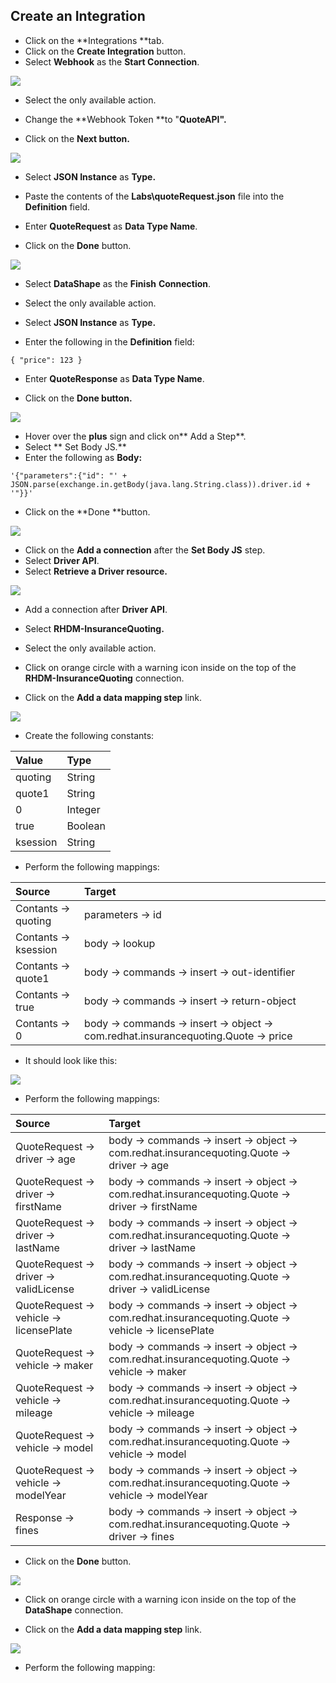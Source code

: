 ## **Create an Integration**

* Click on the **Integrations **tab.
* Click on the **Create Integration** button.
* Select **Webhook** as the **Start Connection**.

![](/assets/ignite-IntegrationWebhook.png)

* Select the only available action.

* Change the **Webhook Token **to "**QuoteAPI".**

* Click on the **Next button.**

![](/assets/ignite-CreateWebHookToken.png)

* Select **JSON Instance** as **Type.**

* Paste the contents of the **Labs\quoteRequest.json** file into the **Definition** field.

* Enter **QuoteRequest** as **Data Type Name**.

* Click on the **Done** button.

![](/assets/ignite-DefineWebhookDatashape.png)

* Select **DataShape** as the **Finish** **Connection**.

* Select the only available action.

* Select **JSON Instance** as **Type.**

* Enter the following in the **Definition** field:

```
{ "price": 123 }
```

* Enter **QuoteResponse** as **Data Type Name**.

* Click on the **Done **button**.**

![](/assets/ignite-CreateDataShapeDefinitio.png)

* Hover over the **plus** sign and click on** Add a Step**.
* Select ** Set Body JS.**
* Enter the following as **Body:**

```
'{"parameters":{"id": "' + JSON.parse(exchange.in.getBody(java.lang.String.class)).driver.id + '"}}'
```

* Click on the **Done **button.

![](/assets/ignite-Integration-SetBodyJS.png)

* Click on the **Add a connection** after the **Set Body JS** step.
* Select **Driver API**.
* Select **Retrieve a Driver resource.**

![](/assets/ignite-Integration-DriverAPI.png)

* Add a connection after **Driver API**.

* Select **RHDM-InsuranceQuoting.**

* Select the only available action.

* Click on orange circle with a warning icon inside on the top of the **RHDM-InsuranceQuoting** connection.

* Click on the **Add a data mapping step** link.

![](/assets/ignite-Integration-RHDMDataMapping.png)

* Create the following constants:

| Value | Type |
| :--- | :--- |
| quoting | String |
| quote1 | String |
| 0 | Integer |
| true | Boolean |
| ksession | String |

* Perform the following mappings:

| Source | Target |
| :--- | :--- |
| Contants -&gt; quoting | parameters -&gt; id |
| Contants -&gt; ksession | body -&gt; lookup |
| Contants -&gt; quote1 | body -&gt; commands -&gt; insert -&gt; out-identifier |
| Contants -&gt; true | body -&gt; commands -&gt; insert -&gt; return-object |
| Contants -&gt; 0 | body -&gt; commands -&gt; insert -&gt; object -&gt; com.redhat.insurancequoting.Quote -&gt; price |

* It should look like this:

![](/assets/ignite-integration-RHDMDataMapper.png)

* Perform the following mappings:

| Source | Target |
| :--- | :--- |
| QuoteRequest -&gt; driver -&gt; age | body -&gt; commands -&gt; insert -&gt; object -&gt; com.redhat.insurancequoting.Quote -&gt; driver -&gt; age |
| QuoteRequest -&gt; driver -&gt; firstName | body -&gt; commands -&gt; insert -&gt; object -&gt; com.redhat.insurancequoting.Quote -&gt; driver -&gt; firstName |
| QuoteRequest -&gt; driver -&gt; lastName | body -&gt; commands -&gt; insert -&gt; object -&gt; com.redhat.insurancequoting.Quote -&gt; driver -&gt; lastName |
| QuoteRequest -&gt; driver -&gt; validLicense | body -&gt; commands -&gt; insert -&gt; object -&gt; com.redhat.insurancequoting.Quote -&gt; driver -&gt; validLicense |
| QuoteRequest -&gt; vehicle -&gt; licensePlate | body -&gt; commands -&gt; insert -&gt; object -&gt; com.redhat.insurancequoting.Quote -&gt; vehicle -&gt; licensePlate |
| QuoteRequest -&gt; vehicle -&gt; maker | body -&gt; commands -&gt; insert -&gt; object -&gt; com.redhat.insurancequoting.Quote -&gt; vehicle -&gt; maker |
| QuoteRequest -&gt; vehicle -&gt; mileage | body -&gt; commands -&gt; insert -&gt; object -&gt; com.redhat.insurancequoting.Quote -&gt; vehicle -&gt; mileage |
| QuoteRequest -&gt; vehicle -&gt; model | body -&gt; commands -&gt; insert -&gt; object -&gt; com.redhat.insurancequoting.Quote -&gt; vehicle -&gt; model |
| QuoteRequest -&gt; vehicle -&gt; modelYear | body -&gt; commands -&gt; insert -&gt; object -&gt; com.redhat.insurancequoting.Quote -&gt; vehicle -&gt; modelYear |
| Response -&gt; fines | body -&gt; commands -&gt; insert -&gt; object -&gt; com.redhat.insurancequoting.Quote -&gt; driver -&gt; fines |

* Click on the **Done** button.

![](/assets/ignite-Integration-RHDMDataMapping2.png)

* Click on orange circle with a warning icon inside on the top of the **DataShape** connection.

* Click on the **Add a data mapping step** link.

![](/assets/ignite-Integration-DataShapeDataMapping1.png)

* Perform the following mapping: 






